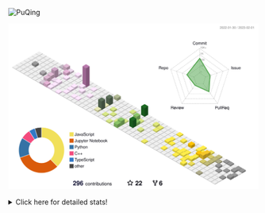 ![PuQing](https://user-images.githubusercontent.com/27223114/171565019-9a56fae6-b08b-421f-99db-7e830da42371.png)

![](./profile-3d-contrib/profile-season-animate.svg)

<details>
<summary>Click here for detailed stats!</summary>

<!--START_SECTION:waka-->
**I'm a Night 🦉** 

```text
🌞 Morning    43 commits     ██░░░░░░░░░░░░░░░░░░░░░░░   11.14% 
🌆 Daytime    125 commits    ████████░░░░░░░░░░░░░░░░░   32.38% 
🌃 Evening    112 commits    ███████░░░░░░░░░░░░░░░░░░   29.02% 
🌙 Night      106 commits    ██████░░░░░░░░░░░░░░░░░░░   27.46%

```


📊 **This Week I Spent My Time On** 

```text
💬 Programming Languages: 
No Activity Tracked This Week

🔥 Editors: 
No Activity Tracked This Week

💻 Operating System: 
No Activity Tracked This Week

```


<!--END_SECTION:waka-->
</details>
